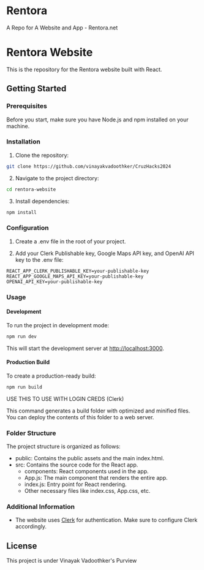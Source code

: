 # Rentora
A Repo for A Website and App - Rentora.net


# Rentora Website

This is the repository for the Rentora website built with React.

## Getting Started

### Prerequisites

Before you start, make sure you have Node.js and npm installed on your machine.

### Installation

1. Clone the repository:

```bash
git clone https://github.com/vinayakvadoothker/CruzHacks2024
```

2. Navigate to the project directory:

```bash
cd rentora-website
```

3. Install dependencies:

```bash
npm install
```

### Configuration

1. Create a .env file in the root of your project.

2. Add your Clerk Publishable key, Google Maps API key, and OpenAI API key to the .env file:

```env
REACT_APP_CLERK_PUBLISHABLE_KEY=your-publishable-key
REACT_APP_GOOGLE_MAPS_API_KEY=your-publishable-key
OPENAI_API_KEY=your-publishable-key
```

### Usage

#### Development

To run the project in development mode:

```bash
npm run dev
```

This will start the development server at [http://localhost:3000](http://localhost:3000).

#### Production Build

To create a production-ready build:

```bash
npm run build
```
USE THIS TO USE WITH LOGIN CREDS (Clerk)

This command generates a build folder with optimized and minified files. You can deploy the contents of this folder to a web server.

### Folder Structure

The project structure is organized as follows:

- public: Contains the public assets and the main index.html.
- src: Contains the source code for the React app.
  - components: React components used in the app.
  - App.js: The main component that renders the entire app.
  - index.js: Entry point for React rendering.
  - Other necessary files like index.css, App.css, etc.

### Additional Information

- The website uses [Clerk](https://docs.clerk.dev/) for authentication. Make sure to configure Clerk accordingly.

## License

This project is under Vinayak Vadoothker's Purview
